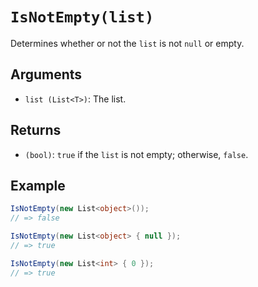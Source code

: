 # `IsNotEmpty(list)`

Determines whether or not the `list` is not `null` or empty.

## Arguments

* `list (List<T>)`: The list.

## Returns

* `(bool)`: `true` if the `list` is not empty; otherwise, `false`.

## Example

```csharp
IsNotEmpty(new List<object>());
// => false

IsNotEmpty(new List<object> { null });
// => true

IsNotEmpty(new List<int> { 0 });
// => true
```
